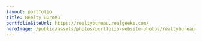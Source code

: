 ```yaml
---
layout: portfolio
title: Realty Bureau
portfolioSiteUrl: https://realtybureau.realgeeks.com/
heroImage: /public/assets/photos/portfolio-website-photos/realtybureau-scr.png
---
```


